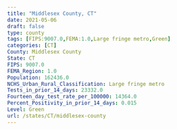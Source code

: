 ```yaml
---
title: "Middlesex County, CT"
date: 2021-05-06
draft: false
type: county
tags: [FIPS:9007.0,FEMA:1.0,Large fringe metro,Green]
categories: [CT]
County: Middlesex County
State: CT
FIPS: 9007.0
FEMA_Region: 1.0
Population: 162436.0
NCHS_Urban_Rural_Classification: Large fringe metro
Tests_in_prior_14_days: 23332.0
Fourteen_day_test_rate_per_100000: 14364.0
Percent_Positivity_in_prior_14_days: 0.015
Level: Green
url: /states/CT/middlesex-county
---
```



